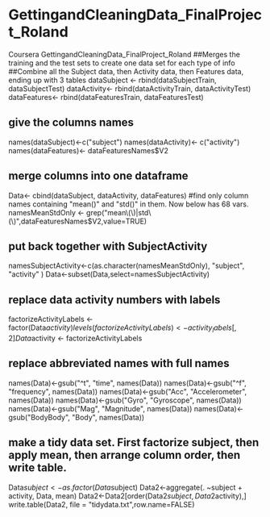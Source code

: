 # GettingandCleaningData_FinalProject_Roland
Coursera GettingandCleaningData_FinalProject_Roland
##Merges the training and the test sets to create one data set for each type of info
##Combine all the Subject data, then Activity data, then Features data, ending up with 3 tables
dataSubject <- rbind(dataSubjectTrain, dataSubjectTest)
dataActivity<- rbind(dataActivityTrain, dataActivityTest)
dataFeatures<- rbind(dataFeaturesTrain, dataFeaturesTest)
## give the columns names
names(dataSubject)<-c("subject")
names(dataActivity)<- c("activity")
names(dataFeatures)<- dataFeaturesNames$V2
## merge columns into one dataframe
Data<- cbind(dataSubject, dataActivity, dataFeatures)
#find only column names containing "mean()" and "std()" in them. Now below has 68 vars.
namesMeanStdOnly <- grep("mean\\(\\)|std\\(\\)",dataFeaturesNames$V2,value=TRUE)
## put back together with SubjectActivity
namesSubjectActivity<-c(as.character(namesMeanStdOnly), "subject", "activity" )
Data<-subset(Data,select=namesSubjectActivity)
## replace data activity numbers with labels
factorizeActivityLabels <- factor(Data$activity)
levels(factorizeActivityLabels) <- activity_labels[,2]
Data$activity <- factorizeActivityLabels
## replace abbreviated names with full names
names(Data)<-gsub("^t", "time", names(Data))
names(Data)<-gsub("^f", "frequency", names(Data))
names(Data)<-gsub("Acc", "Accelerometer", names(Data))
names(Data)<-gsub("Gyro", "Gyroscope", names(Data))
names(Data)<-gsub("Mag", "Magnitude", names(Data))
names(Data)<-gsub("BodyBody", "Body", names(Data))

## make a tidy data set. First factorize subject, then apply mean, then arrange column order, then write table. 
Data$subject <- as.factor(Data$subject)
Data2<-aggregate(. ~subject + activity, Data, mean)
Data2<-Data2[order(Data2$subject,Data2$activity),]
write.table(Data2, file = "tidydata.txt",row.name=FALSE)

